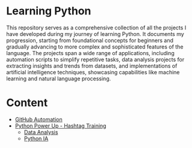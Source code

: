 # Learning Python

This repository serves as a comprehensive collection of all the projects I have developed during my journey of learning Python. It documents my progression, starting from foundational concepts for beginners and gradually advancing to more complex and sophisticated features of the language. The projects span a wide range of applications, including automation scripts to simplify repetitive tasks, data analysis projects for extracting insights and trends from datasets, and implementations of artificial intelligence techniques, showcasing capabilities like machine learning and natural language processing.

# Content
- [GitHub Automation](https://github.com/carinapilar/learning-python/tree/3169807549f0e43afd250ca80cd3f11d6f373526/GitHub%20Automation)
- [Python Power Up - Hashtag Training](https://github.com/carinapilar/learning-python/tree/3169807549f0e43afd250ca80cd3f11d6f373526/Python%20Power%20Up%20-%20Hashtag%20Training)
    - [Data Analysis](https://github.com/carinapilar/learning-python/tree/3169807549f0e43afd250ca80cd3f11d6f373526/Python%20Power%20Up%20-%20Hashtag%20Training/Data%20Analysis)
    - [Python IA](https://github.com/carinapilar/learning-python/tree/3169807549f0e43afd250ca80cd3f11d6f373526/Python%20Power%20Up%20-%20Hashtag%20Training/Python%20IA)

